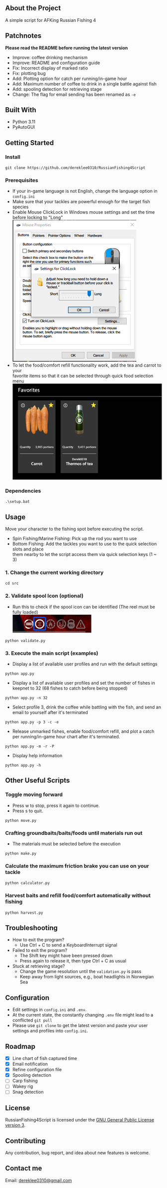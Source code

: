 ## About the Project
A simple script for AFKing Russian Fishing 4  

## Patchnotes
**Please read the README before running the latest version**  
- Improve: coffee drinking mechanism
- Improve: README and configuration guide
- Fix: Incorrect display of marked ratio
- Fix: plotting bug
- Add: Plotting option for catch per running/in-game hour
- Add: Maximum number of coffee to drink in a single battle against fish
- Add: spooling detection for retrieving stage
- Change: The flag for email sending has been renamed as `-e`

## Built With
* Python 3.11 
* PyAutoGUI
  
## Getting Started
### Install
```
git clone https://github.com/dereklee0310/RussianFishing4Script
```
### Prerequisites
- If your in-game language is not English, change the language option in `config.ini`
- Make sure that your tackles are powerful enough for the target fish species
- Enable Mouse ClickLock in Windows mouse settings and set the time before locking to "Long"  
![ClickLock](/static/readme/clicklock.png)
- To let the food/comfort refill functionality work, add the tea and carrot to your  
  favorite items so that it can be selected through quick food selection menu  
![Favorites](/static/readme/favorites.png)

### Dependencies
```
.\setup.bat
```

## Usage
Move your character to the fishing spot before executing the script.
- Spin Fishing/Marine Fishing: Pick up the rod you want to use
- Bottom Fishing: Add the tackles you want to use to the quick selection slots and place  
them nearby to let the script access them via quick selection keys (1 ~ 3)

### 1. Change the current working directory
```
cd src
```

### 2. Validate spool Icon (optional)
- Run this to check if the spool icon can be identified (The reel must be fully loaded)  
![Status](/static/readme/status.png)
```
python validate.py
```

### 3. Execute the main script (examples)
- Display a list of available user profiles and run with the default settings
```
python app.py
```
- Display a list of available user profiles and set the number of fishes in keepnet to 32 (68 fishes to catch before being stopped)
```
python app.py -n 32
```
- Select profile 3, drink the coffee while battling with the fish, and send an email to yourself after it's terminated
```
python app.py -p 3 -c -e
```
- Release unmarked fishes, enable food/comfort refill, and plot a catch per running/in-game hour chart after it's terminated.
```
python app.py -m -r -P
```
- Display help information
```
python app.py -h
```
## Other Useful Scripts
### Toggle moving forward
- Press w to stop, press it again to continue.
- Press s to quit.
```
python move.py
```

### Crafting groundbaits/baits/foods until materials run out
- The materials must be selected before the execution
```
python make.py
```

### Calculate the maximum friction brake you can use on your tackle
```
python calculator.py
```

### Harvest baits and refill food/comfort automatically without fishing
```
python harvest.py
```

## Troubleshooting
- How to exit the program?
  - Use Ctrl + C to send a KeyboardInterrupt signal
- Failed to exit the program?
  - The Shift key might have been pressed down
  - Press again to release it, then type Ctrl + C as usual
- Stuck at retrieving stage?
  - Change the game resolution until the `validation.py` is pass
  - Keep away from light sources, e.g., boat headlights in Norwegian Sea

## Configuration
- Edit settings in `config.ini` and `.env`.  
- At the current state, the constantly changing `.env` file might lead to a conflicted `git pull`  
- Please use `git clone` to get the latest version and paste your user settings and profiles into `config.ini`.

## Roadmap
- [x] Line chart of fish captured time
- [x] Email notification
- [x] Refine configuration file 
- [x] Spooling detection
- [ ] Carp fishing
- [ ] Wakey rig
- [ ] Snag detection

## License
RussianFishing4Script is licensed under the [GNU General Public License version 3](LICENSE).

## Contributing 
Any contribution, bug report, and idea about new features is welcome.

## Contact me
Email: dereklee0310@gmail.com 
